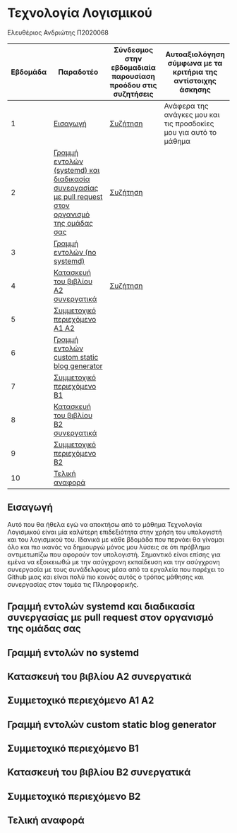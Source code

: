 # Τεχνολογία Λογισμικού 

Ελευθέριος Ανδριώτης Π2020068


| Εβδομάδα | Παραδοτέο | Σύνδεσμος στην εβδομαδιαία παρουσίαση προόδου στις συζητήσεις | Αυτοαξιολόγηση σύμφωνα με τα κριτήρια της αντίστοιχης άσκησης |
| --- | --- | --- | ---|
| 1 | [Εισαγωγή](#εισαγωγή)| [Συζήτηση](https://github.com/courses-ionio/sw/discussions/1222)| Ανάφερα της ανάγκες μου και τις προσδοκίες μου για αυτό το μάθημα | 
| 2 | [Γραμμή εντολών (systemd) και διαδικασία συνεργασίας με pull request στον οργανισμό της ομάδας σας](#γραμμή-εντολών-systemd-και-διαδικασία-συνεργασίας-με-pull-request-στον-οργανισμό-της-ομάδας-σας)| [Συζήτηση]()|  | 
| 3 | [Γραμμή εντολών (no systemd)](#γραμμή-εντολών-no-systemd)| | | 
| 4 | [Κατασκευή του βιβλίου Α2 συνεργατικά](#κατασκευή-του-βιβλίου-α2-συνεργατικά)|  [Συζήτηση]() | | 
| 5 | [Συμμετοχικό περιεχόμενο Α1 Α2](#συμμετοχικό-περιεχόμενο-α1-α2) | | | 
| 6 | [Γραμμή εντολών custom static blog generator](#γραμμή-εντολών-custom-static-blog-generator)| | | 
| 7 | [Συμμετοχικό περιεχόμενο Β1](συμμετοχικό-περιεχόμενο-β1)| | | 
| 8 | [Κατασκευή του βιβλίου Β2 συνεργατικά](#κατασκευή-του-βιβλίου-β2-συνεργατικά)| | | 
| 9 | [Συμμετοχικό περιεχόμενο B2](συμμετοχικό-περιεχόμενο-β2) | | | 
| 10 | [Τελική αναφορά](#τελική-αναφορά) | | | 

## Εισαγωγή
  Αυτό που θα ήθελα εγώ να αποκτήσω από το μάθημα Τεχνολογία Λογισμικού είναι μία καλύτερη επιδεξιότητα στην χρήση του υπολογιστή και του λογισμικού του. Ιδανικά με κάθε βδομάδα που περνάει θα γίνομαι όλο και πιο ικανός να δημιουργώ μόνος μου λύσεις σε ότι πρόβλημα αντιμετωπίζω που αφορούν τον υπολογιστή. Σημαντικό είναι επίσης για εμένα να εξοικειωθώ με την ασύγχρονη εκπαίδευση και την ασύγχρονη συνεργασία με τους συνάδελφους μέσα από τα εργαλεία που παρέχει το Github μιας και είναι πολύ πιο κοινός αυτός ο τρόπος μάθησης και συνεργασίας στον τομέα τις Πληροφορικής.
## Γραμμή εντολών systemd και διαδικασία συνεργασίας με pull request στον οργανισμό της ομάδας σας

## Γραμμή εντολών no systemd

## Κατασκευή του βιβλίου Α2 συνεργατικά

## Συμμετοχικό περιεχόμενο Α1 Α2

## Γραμμή εντολών custom static blog generator

## Συμμετοχικό περιεχόμενο B1

## Κατασκευή του βιβλίου Β2 συνεργατικά

## Συμμετοχικό περιεχόμενο B2

## Τελική αναφορά
